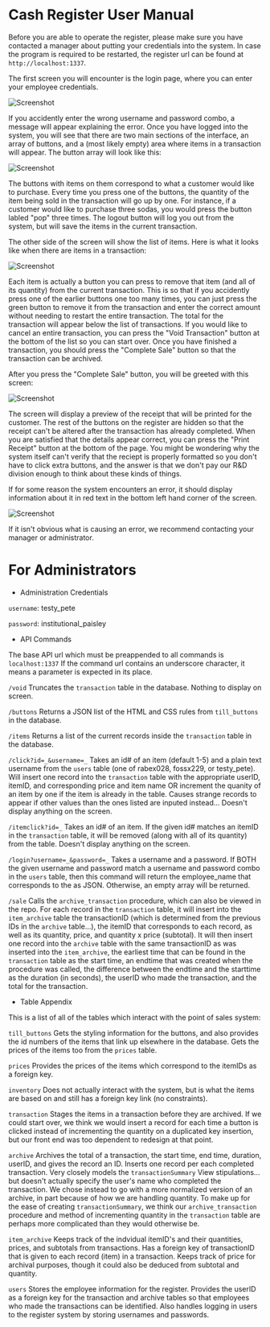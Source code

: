 # Cash Register User Manual

Before you are able to operate the register, please make sure you have contacted
a manager about putting your credentials into the system. In case the program
is required to be restarted, the register url can be found at `http://localhost:1337`.

The first screen you will encounter is the login page, where you can enter
your employee credentials.

![Screenshot](screenshots/login.png)

If you accidently enter the wrong username and password combo, a message will
appear explaining the error. Once you have logged into the system, you will
see that there are two main sections of the interface, an array of buttons,
and a (most likely empty) area where items in a transaction will appear.
The button array will look like this:

![Screenshot](screenshots/buttons.png)

The buttons with items on them correspond to what a customer would like to purchase. Every
time you press one of the buttons, the quantity of the item being sold in the transaction
will go up by one. For instance, if a customer would like to purchase three sodas, you would
press the button labled "pop" three times. The logout button will log you out from the
system, but will save the items in the current transaction.

The other side of the screen will show the list of items. Here is what it looks like
when there are items in a transaction:

![Screenshot](screenshots/items.png)

Each item is actually a button you can press to remove that item (and all of its quantity)
from the current transaction. This is so that if you accidently press one of the earlier
buttons one too many times, you can just press the green button to remove it from the 
transaction and enter the correct amount without needing to restart the entire transaction.
The total for the transaction will appear below the list of transactions. If you would like
to cancel an entire transaction, you can press the "Void Transaction" button at the bottom
of the list so you can start over. Once you have finished a transaction, you should press
the "Complete Sale" button so that the transaction can be archived.

After you press the "Complete Sale" button, you will be greeted with this screen:

![Screenshot](screenshots/receipt.png)

The screen will display a preview of the receipt that will be printed for the customer.
The rest of the buttons on the register are hidden so that the receipt can't be altered after the transaction has already completed.
When you are satisfied that the details appear correct, you can press the "Print Receipt"
button at the bottom of the page. You might be wondering why the system itself 
can't verify that the reciept is properly formatted so you don't have to click extra
buttons, and the answer is that we don't pay our R&D division enough to think about these
kinds of things.

If for some reason the system encounters an error, it should display information
about it in red text in the bottom left hand corner of the screen.


![Screenshot](screenshots/error.png)

If it isn't obvious what is causing an error, we recommend contacting your manager or administrator.


# For Administrators

* Administration Credentials

`username`: testy_pete

`password`: institutional_paisley

* API Commands

The base API url which must be preappended to all commands is `localhost:1337`
If the command url contains an underscore character, it means a parameter is expected in its place.

`/void` Truncates the `transaction` table in the database. Nothing to display on screen.

`/buttons` Returns a JSON list of the HTML and CSS rules from `till_buttons` in the database.

`/items` Returns a list of the current records inside the `transaction` table in the database.

`/click?id=_&username=_` Takes an id# of an item (default 1-5) and a plain text username from the `users` table
(one of rabex028, fossx229, or testy_pete). Will insert one record into the `transaction` table with the appropriate userID, itemID, and corresponding price and item name OR increment the quanity of an item by one if the item is already in the table. Causes strange records to appear if other values than the ones listed are inputed instead... Doesn't display anything on the screen.

`/itemclick?id=_` Takes an id# of an item. If the given id# matches an itemID in the `transaction` table, it will be removed
(along with all of its quantity) from the table. Doesn't display anything on the screen.

`/login?username=_&password=_` Takes a username and a password. If BOTH the given username and password match a username and password
combo in the `users` table, then this command will return the employee_name that corresponds to the as JSON. Otherwise, an empty
array will be returned.

`/sale` Calls the `archive_transaction` procedure, which can also be viewed in the repo. For each record in the `transaction` table, it will insert into the `item_archive` table the transactionID (which is determined from the previous IDs in the `archive` table...),
the itemID that corresponds to each record, as well as its quantity, price, and quantity x price (subtotal). It will then insert one
record into the `archive` table with the same transactionID as was inserted into the `item_archive`, the earliest time that can be found in the `transaction` table as the start time, an endtime that was created when the procedure was called, the difference between the
endtime and the starttime as the duration (in seconds), the userID who made the transaction, and the total for the transaction.

* Table Appendix

This is a list of all of the tables which interact with the point of sales system:

`till_buttons` Gets the styling information for the buttons, and also provides the id numbers of the items that link up elsewhere in the database. Gets the prices of the items too from the `prices` table.

`prices` Provides the prices of the items which correspond to the itemIDs as a foreign key.

`inventory` Does not actually interact with the system, but is what the items are based on and still has a foreign key link (no constraints).

`transaction` Stages the items in a transaction before they are archived. If we could start over, we think we would insert a record
for each time a button is clicked instead of incrementing the quantity on a duplicated key insertion, but our front end was too dependent to redesign at that point.

`archive` Archives the total of a transaction, the start time, end time, duration, userID, and gives the record an ID. Inserts one record per each completed transaction. Very closely models the `transactionSummary` View stipulations... but doesn't actually specify the user's name who completed the transaction. We chose instead to go with a more normalized version of an archive, in part because
of how we are handling quantity. To make up for the ease of creating `transactionSummary`, we think our `archive_transaction` procedure and method of incrementing quantity in the `transaction` table are perhaps more complicated than they would otherwise be.

`item_archive` Keeps track of the indvidual itemID's and their quantities, prices, and subtotals from transactions. Has a foreign
key of transactionID that is given to each record (item) in a transaction. Keeps track of price for archival purposes, though it could also be deduced from subtotal and quantity.

`users` Stores the employee information for the register. Provides the userID as a foreign key for the transaction and
archive tables so that employees who made the transactions can be identified. Also handles logging in users to the register system
by storing usernames and passwords.


